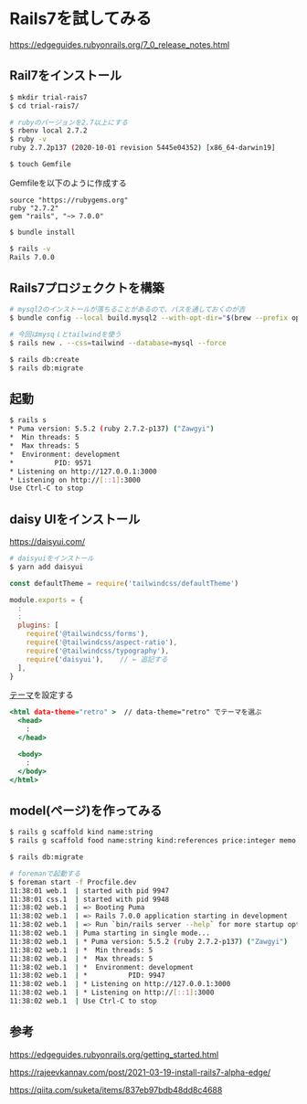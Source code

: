 # Rails7を試してみる

https://edgeguides.rubyonrails.org/7_0_release_notes.html


## Rail7をインストール
```bash
$ mkdir trial-rais7
$ cd trial-rais7/

# rubyのバージョンを2.7以上にする
$ rbenv local 2.7.2 
$ ruby -v
ruby 2.7.2p137 (2020-10-01 revision 5445e04352) [x86_64-darwin19]

$ touch Gemfile
```

Gemfileを以下のように作成する

```txt:Gemfile
source "https://rubygems.org"
ruby "2.7.2"
gem "rails", "~> 7.0.0"
```


```bash
$ bundle install

$ rails -v
Rails 7.0.0
```

## Rails7プロジェククトを構築

```bash
# mysql2のインストールが落ちることがあるので、パスを通しておくのが吉
$ bundle config --local build.mysql2 --with-opt-dir="$(brew --prefix openssl)"

# 今回はmysqｌとtailwindを使う
$ rails new . --css=tailwind --database=mysql --force

$ rails db:create
$ rails db:migrate
```

## 起動

```bash
$ rails s
* Puma version: 5.5.2 (ruby 2.7.2-p137) ("Zawgyi")
*  Min threads: 5
*  Max threads: 5
*  Environment: development
*          PID: 9571
* Listening on http://127.0.0.1:3000
* Listening on http://[::1]:3000
Use Ctrl-C to stop
```

## daisy UIをインストール
https://daisyui.com/

```bash
# daisyuiをインストール
$ yarn add daisyui
```

```js:config/tailwind.config.js
const defaultTheme = require('tailwindcss/defaultTheme')

module.exports = {
  :
  :
  plugins: [
    require('@tailwindcss/forms'),
    require('@tailwindcss/aspect-ratio'),
    require('@tailwindcss/typography'),
    require('daisyui'),    // ← 追記する
  ],
}

```

[テーマ](https://daisyui.com/docs/default-themes)を設定する

```erb:app/views/layouts/application.html.erb
<html data-theme="retro" >  // data-theme="retro" でテーマを選ぶ
  <head>
    :
  </head>

  <body>
    :   
  </body>
</html>

```

## model(ページ)を作ってみる

```bash
$ rails g scaffold kind name:string
$ rails g scaffold food name:string kind:references price:integer memo:text is_deleted:boolean deleted_at:datetime

$ rails db:migrate

# foremanで起動する
$ foreman start -f Procfile.dev
11:38:01 web.1  | started with pid 9947
11:38:01 css.1  | started with pid 9948
11:38:02 web.1  | => Booting Puma
11:38:02 web.1  | => Rails 7.0.0 application starting in development 
11:38:02 web.1  | => Run `bin/rails server --help` for more startup options
11:38:02 web.1  | Puma starting in single mode...
11:38:02 web.1  | * Puma version: 5.5.2 (ruby 2.7.2-p137) ("Zawgyi")
11:38:02 web.1  | *  Min threads: 5
11:38:02 web.1  | *  Max threads: 5
11:38:02 web.1  | *  Environment: development
11:38:02 web.1  | *          PID: 9947
11:38:02 web.1  | * Listening on http://127.0.0.1:3000
11:38:02 web.1  | * Listening on http://[::1]:3000
11:38:02 web.1  | Use Ctrl-C to stop

```
## 参考
https://edgeguides.rubyonrails.org/getting_started.html

https://rajeevkannav.com/post/2021-03-19-install-rails7-alpha-edge/

https://qiita.com/suketa/items/837eb97bdb48dd8c4688
